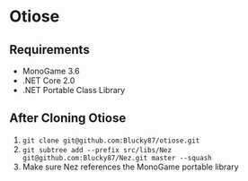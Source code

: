 # Otiose

## Requirements
+ MonoGame 3.6
+ .NET Core 2.0
+ .NET Portable Class Library


## After Cloning Otiose
1. `git clone git@github.com:Blucky87/otiose.git`
1. `git subtree add --prefix src/libs/Nez git@github.com:Blucky87/Nez.git master --squash`
2. Make sure Nez references the MonoGame portable library

